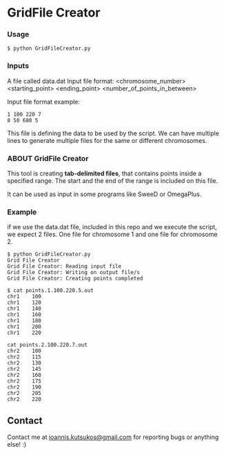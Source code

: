 # GridFile Creator


### Usage
```console
$ python GridFileCreator.py
```

### Inputs
A file called data.dat
Input file format:   <chromosome_number> <starting_point> <ending_point> <number_of_points_in_between>

Input file format example:
```console
1 100 220 7
8 50 680 5 
```
This file is defining the data to be used by the script. We can have multiple lines to generate multiple files for the same or different chromosomes.


### ABOUT GridFile Creator 
This tool is creating **tab-delimited files**, that contains points inside a specified range.
The start and the end of the range is included on this file.

It can be used as input in some programs like SweeD or OmegaPlus.


### Example
if we use the data.dat file, included in this repo and we execute the script, we expect 2 files. One file for chromosome 1 and one file for chromosome 2.

```console
$ python GridFileCreator.py
Grid File Creator
Grid File Creator: Reading input file
Grid File Creator: Writing on output file/s
Grid File Creator: Creating points completed

$ cat points.1.100.220.5.out
chr1    100
chr1    120
chr1    140
chr1    160
chr1    180
chr1    200
chr1    220

cat points.2.100.220.7.out
chr2    100
chr2    115
chr2    130
chr2    145
chr2    160
chr2    175
chr2    190
chr2    205
chr2    220
```


## Contact
Contact me at ioannis.kutsukos@gmail.com for reporting bugs or anything else! :)
